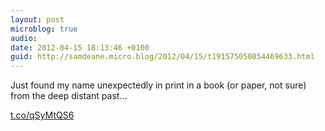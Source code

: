 ```yaml
---
layout: post
microblog: true
audio: 
date: 2012-04-15 18:13:46 +0100
guid: http://samdeane.micro.blog/2012/04/15/t191575050854469633.html
---
```

Just found my name unexpectedly in print in a book (or paper, not sure) from the deep distant past...

[t.co/qSyMtQS6](http://t.co/qSyMtQS6)
